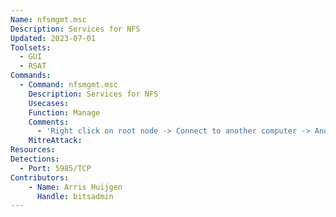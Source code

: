 ```yaml
---
Name: nfsmgmt.msc
Description: Services for NFS
Updated: 2023-07-01
Toolsets:
  - GUI
  - RSAT
Commands:
  - Command: nfsmgmt.msc
    Description: Services for NFS
    Usecases:
    Function: Manage
    Comments:
      - 'Right click on root node -> Connect to another computer -> Another computer: `DC1.ad.bitsadmin.com` -> OK'
    MitreAttack:
Resources:
Detections:
  - Port: 5985/TCP
Contributors:
    - Name: Arris Huijgen
      Handle: bitsadmin
---
```

